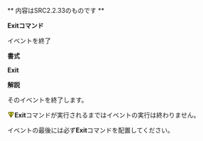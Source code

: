 ** 内容はSRC2.2.33のものです **

**Exitコマンド**

イベントを終了

**書式**

**Exit**

**解説**

そのイベントを終了します。

![](./images/bm0.gif)**Exit**コマンドが実行されるまではイベントの実行は終わりません。

イベントの最後には必ず**Exit**コマンドを配置してください。
